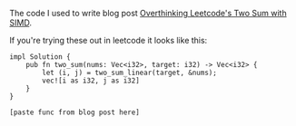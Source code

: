The code I used to write blog post [Overthinking Leetcode's Two Sum with SIMD](https://darkcoding.net/software/two-sum/).

If you're trying these out in leetcode it looks like this:
```
impl Solution {
    pub fn two_sum(nums: Vec<i32>, target: i32) -> Vec<i32> {
        let (i, j) = two_sum_linear(target, &nums);
        vec![i as i32, j as i32]
    }
}

[paste func from blog post here]
```
